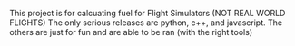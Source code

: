 This project is for calcuating fuel for Flight Simulators (NOT REAL WORLD FLIGHTS)
The only serious releases are python, c++, and javascript. The others are just for fun and are able to be ran (with the right tools)
